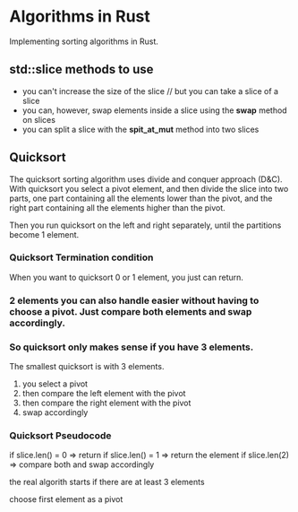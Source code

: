 # Algorithms in Rust

Implementing sorting algorithms in Rust. 

## std::slice methods to use 
- you can't increase the size of the slice // but you can take a slice of a slice
- you can, however, swap elements inside a slice using the **swap** method on slices
- you can split a slice with the **spit_at_mut** method into two slices


## Quicksort
The quicksort sorting algorithm uses divide and conquer approach (D&C). With quicksort you select a pivot element, and then divide the slice into two parts, one part containing all the elements lower than the pivot, and the right part containing all the elements higher than the pivot.

Then you run quicksort on the left and right separately, until the partitions become 1 element.

### Quicksort Termination condition
When you want to quicksort 0 or 1 element, you just can return.

### 2 elements you can also handle easier without having to choose a pivot. Just compare both elements and swap accordingly.

### So quicksort only makes sense if you have 3 elements. 
The smallest quicksort is with 3 elements.
1. you select a pivot
2. then compare the left element with the pivot 
3. then compare the right element with the pivot
4. swap accordingly


### Quicksort Pseudocode

if slice.len() = 0 => return
if slice.len() = 1 => return the element
if slice.len(2) => compare both and swap accordingly

the real algorith starts if there are at least 3 elements

choose first element as a pivot


